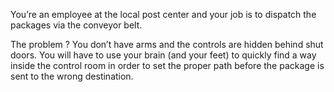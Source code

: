 You’re an employee at the local post center and your job is to dispatch the packages via the conveyor belt.

The problem ? You don’t have arms and the controls are hidden behind shut doors. You will have to use your brain (and your feet) to quickly find a way inside the control room in order to set the proper path before the package is sent to the wrong destination.
